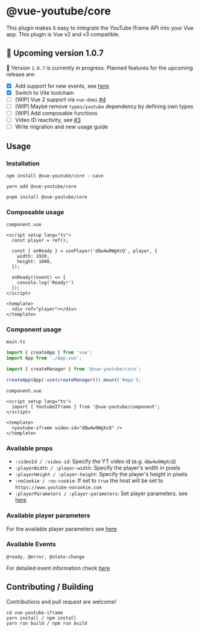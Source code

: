 # @vue-youtube/core

This plugin makes it easy to integrate the YouTube Iframe API into your Vue app. This plugin is Vue v2 and v3
compatible.

## 🧪 Upcoming version 1.0.7

🎉 Version `1.0.7` is currently in progress. Planned features for the upcoming release are:

- [x] Add support for new events, see [here](https://developers.google.com/youtube/iframe_api_reference#Events)
- [x] Switch to Vite toolchain
- [ ] [WIP] Vue 2 support via `vue-demi` [#4](https://github.com/Techassi/vue-youtube-iframe/issues/4)
- [ ] [WIP] Maybe remove `types/youtube` dependency by defining own types
- [ ] [WIP] Add composable functions
- [ ] Video ID reactivity, see [#3](https://github.com/Techassi/vue-youtube-iframe/issues/3)
- [ ] Write migration and new usage guide

## Usage

### Installation

```shell
npm install @vue-youtube/core --save
```

```shell
yarn add @vue-youtube/core
```

```shell
pnpm install @vue-youtube/core
```

### Composable usage

`component.vue`

```vue
<script setup lang="ts">
  const player = ref();

  const { onReady } = usePlayer('dQw4w9WgXcQ', player, {
    width: 1920,
    height: 1080,
  });

  onReady((event) => {
    console.log('Ready!')
  });
</script>

<template>
  <div ref="player"></div>
</template>
```

### Component usage

`main.ts`

```ts
import { createApp } from 'vue';
import App from './App.vue';

import { createManager } from '@vue-youtube/core';

createApp(App).use(createManager()).mount('#app');
```

`component.vue`

```vue
<script setup lang="ts">
  import { YoutubeIframe } from '@vue-youtube/component';
</script>

<template>
  <youtube-iframe video-id="dQw4w9WgXcQ" />
</template>
```

### Available props

-   `:videoId / :video-id`: Specify the YT video id (e.g. `dQw4w9WgXcQ`)
-   `:playerWidth / :player-width`: Specify the player's width in pixels
-   `:playerHeight / :player-height`: Specify the player's height in pixels
-   `:noCookie / :no-cookie`: If set to `true` the host will be set to `https://www.youtube-nocookie.com`
-   `:playerParameters / :player-parameters`: Set player parameters, see [here](#available-player-parameters)

### Available player parameters

For the available player parameters see [here](https://developers.google.com/youtube/player_parameters#Parameters)

### Available Events

```
@ready, @error, @state-change
```

For detailed event information check [here](https://developers.google.com/youtube/iframe_api_reference#Events)

## Contributing / Building

Contributions and pull request are welcome!

```shell
cd vue-youtube-iframe
yarn install / npm install
yarn run build / npm run build
```

